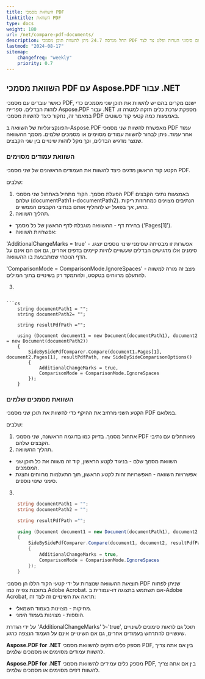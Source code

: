 ```yaml
---
title: השוואת מסמכי PDF
linktitle: השוואת PDF 
type: docs
weight: 180
url: /net/compare-pdf-documents/
description: החל מגרסה 24.7 ניתן להשוות תוכן מסמכי PDF עם סימוני הערות ופלט צד לצד
lastmod: "2024-08-17"
sitemap:
    changefreq: "weekly"
    priority: 0.7
---
```


## השוואת מסמכי PDF עם Aspose.PDF עבור .NET

כאשר עובדים עם מסמכי PDF, ישנם מקרים בהם יש להשוות את תוכן שני מסמכים כדי לזהות הבדלים. ספריית Aspose.PDF עבור .NET מספקת ערכת כלים חזקה למטרה זו. במאמר זה, נחקור כיצד להשוות מסמכי PDF באמצעות כמה קטעי קוד פשוטים.

הפונקציונליות של השוואה ב-Aspose.PDF מאפשרת להשוות שני מסמכי PDF עמוד אחר עמוד. ניתן לבחור להשוות עמודים מסוימים או מסמכים שלמים. מסמך ההשוואה שנוצר מדגיש הבדלים, וכך מקל לזהות שינויים בין שני הקבצים.

### השוואת עמודים מסוימים

הקטע קוד הראשון מדגים כיצד להשוות את העמודים הראשונים של שני מסמכי PDF.

שלבים:

1. הפעלת מסמך.
הקוד מתחיל באתחול שני מסמכי PDF באמצעות נתיבי הקבצים שלהם (documentPath1 ו-documentPath2). הנתיבים מצוינים כמחרוזות ריקות כרגע, אך בפועל יש להחליף אותם בנתיבי הקבצים הממשיים.
2. תהליך השוואה.
- בחירת דף - ההשוואה מוגבלת לדף הראשון של כל מסמך ('Pages[1]').
- אפשרויות השוואה:

'AdditionalChangeMarks = true' - אפשרות זו מבטיחה שסימני שינוי נוספים יוצגו. סימנים אלו מדגישים הבדלים שעשויים להיות קיימים בדפים אחרים, גם אם הם אינם על הדף הנוכחי שמתבצעת בו ההשוואה.

'ComparisonMode = ComparisonMode.IgnoreSpaces' - מצב זה מורה למשווה להתעלם מרווחים בטקסט, ולהתמקד רק בשינויים בתוך המילים.

3. 
```

```cs
    string documentPath1 = "";
    string documentPath2= "";

    string resultPdfPath ="";

    using (Document document1 = new Document(documentPath1), document2 = new Document(documentPath2))
    {
        SideBySidePdfComparer.Compare(document1.Pages[1], document2.Pages[1], resultPdfPath, new SideBySideComparisonOptions()
        {
            AdditionalChangeMarks = true,
            ComparisonMode = ComparisonMode.IgnoreSpaces
        });
    }
```

### השוואת מסמכים שלמים

הקטע השני מרחיב את ההיקף כדי להשוות את תוכן שני מסמכי PDF במלואם.

שלבים:

1. אתחול מסמך.
בדיוק כמו בדוגמה הראשונה, שני מסמכי PDF מאותחלים עם נתיבי הקבצים שלהם.
2. תהליך ההשוואה.
- השוואת מסמך שלם - בניגוד לקטע הראשון, קוד זה משווה את כל תוכן שני המסמכים.
- אפשרויות השוואה - האפשרויות זהות לקטע הראשון, תוך התעלמות מרווחים והצגת סימני שינוי נוספים.

3.
```cs
    string documentPath1 = "";
    string documentPath2 = "";

    string resultPdfPath ="";

    using (Document document1 = new Document(documentPath1), document2 = new Document(documentPath2))
    {
        SideBySidePdfComparer.Compare(document1, document2, resultPdfPath, new SideBySideComparisonOptions()
        {
            AdditionalChangeMarks = true,
            ComparisonMode = ComparisonMode.IgnoreSpaces
        });
    }
```

תוצאות ההשוואה שנוצרות על ידי קטעי הקוד הללו הן מסמכי PDF שניתן לפתוח בתוכנת צפייה כמו Adobe Acrobat. אם תשתמש בתצוגה דו-עמודית ב-Adobe Acrobat, תראה את השינויים זה לצד זה:

- מחיקות - מצוינות בעמוד השמאלי.
- הוספות - מצוינות בעמוד הימני.

על ידי הגדרת 'AdditionalChangeMarks' ל-'true', תוכל גם לראות סימונים לשינויים שעשויים להתרחש בעמודים אחרים, גם אם השינויים אינם על העמוד הנצפה כרגע.

**Aspose.PDF for .NET** מספק כלים חזקים להשוואת מסמכי PDF, בין אם אתה צריך להשוות עמודים מסוימים או מסמכים שלמים.

**Aspose.PDF for .NET** מספק כלים עמידים להשוואת מסמכי PDF, בין אם אתה צריך להשוות דפים מסוימים או מסמכים שלמים.

